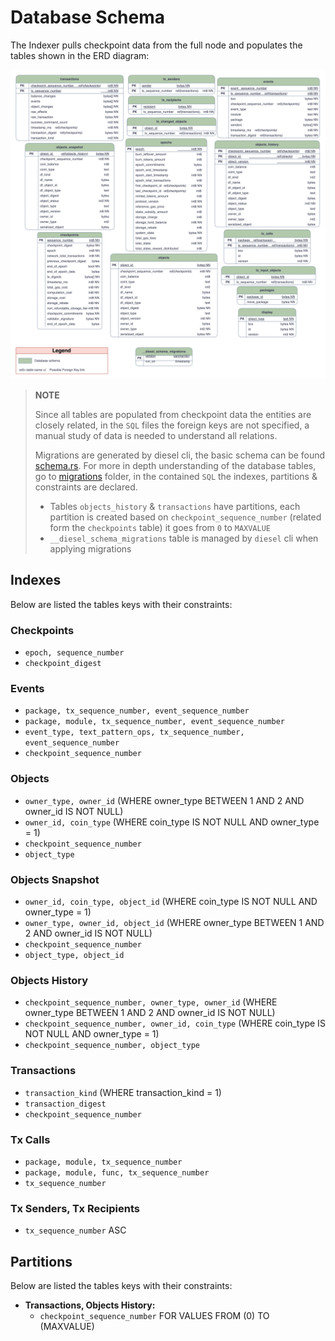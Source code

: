 # Database Schema

The Indexer pulls checkpoint data from the full node and populates the tables shown in the ERD diagram:

![Database Schema](./database_schema.svg)

> **NOTE**
>
> Since all tables are populated from checkpoint data the entities are closely related, in the `SQL` files the foreign keys are not specified, a manual study of data is needed to understand all relations.
>
> Migrations are generated by diesel cli, the basic schema can be found [schema.rs](src/schema.rs).
> For more in depth understanding of the database tables, go to [migrations](migrations) folder, in the contained `SQL` the indexes, partitions & constraints are declared.
>
> - Tables `objects_history` & `transactions` have partitions, each partition is created based on `checkpoint_sequence_number` (related form the `checkpoints` table) it goes from `0` to `MAXVALUE`
> - `__diesel_schema_migrations` table is managed by `diesel` cli when applying migrations

## Indexes

Below are listed the tables keys with their constraints:

### Checkpoints

- `epoch, sequence_number`
- `checkpoint_digest`

### Events

- `package, tx_sequence_number, event_sequence_number`
- `package, module, tx_sequence_number, event_sequence_number`
- `event_type, text_pattern_ops, tx_sequence_number, event_sequence_number`
- `checkpoint_sequence_number`

### Objects

- `owner_type, owner_id` (WHERE owner_type BETWEEN 1 AND 2 AND owner_id IS NOT NULL)
- `owner_id, coin_type` (WHERE coin_type IS NOT NULL AND owner_type = 1)
- `checkpoint_sequence_number`
- `object_type`

### Objects Snapshot

- `owner_id, coin_type, object_id` (WHERE coin_type IS NOT NULL AND owner_type = 1)
- `owner_type, owner_id, object_id` (WHERE owner_type BETWEEN 1 AND 2 AND owner_id IS NOT NULL)
- `checkpoint_sequence_number`
- `object_type, object_id`

### Objects History

- `checkpoint_sequence_number, owner_type, owner_id` (WHERE owner_type BETWEEN 1 AND 2 AND owner_id IS NOT NULL)
- `checkpoint_sequence_number, owner_id, coin_type` (WHERE coin_type IS NOT NULL AND owner_type = 1)
- `checkpoint_sequence_number, object_type`

### Transactions

- `transaction_kind` (WHERE transaction_kind = 1)
- `transaction_digest`
- `checkpoint_sequence_number`

### Tx Calls

- `package, module, tx_sequence_number`
- `package, module, func, tx_sequence_number`
- `tx_sequence_number`

### Tx Senders, Tx Recipients

- `tx_sequence_number` ASC

## Partitions

Below are listed the tables keys with their constraints:

- **Transactions, Objects History:**
  - `checkpoint_sequence_number` FOR VALUES FROM (0) TO (MAXVALUE)
